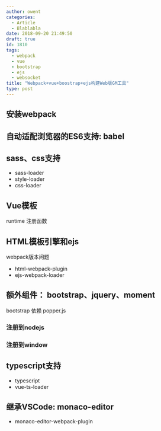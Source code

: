 ```yaml
---
author: owent
categories:
  - Article
  - Blablabla
date: 2018-09-20 21:49:50
draft: true
id: 1810
tags: 
  - webpack
  - vue
  - bootstrap
  - ejs
  - websocket
title: "Webpack+vue+boostrap+ejs构建Web版GM工具"
type: post
---
```



安装webpack
------------------------------------------------

自动适配浏览器的ES6支持: babel
------------------------------------------------

sass、css支持
------------------------------------------------

+ sass-loader
+ style-loader
+ css-loader

Vue模板
------------------------------------------------

runtime
注册函数

HTML模板引擎和ejs
------------------------------------------------
webpack版本问题

+ html-webpack-plugin
+ ejs-webpack-loader

额外组件： bootstrap、jquery、moment
------------------------------------------------

bootstrap 依赖 popper.js

### 注册到nodejs

### 注册到window

typescript支持
------------------------------------------------

+ typescript
+ vue-ts-loader

继承VSCode: monaco-editor
------------------------------------------------

+ monaco-editor-webpack-plugin
